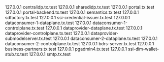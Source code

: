 127.0.0.1    centralidp.tx.test
127.0.0.1    sharedidp.tx.test
127.0.0.1    portal.tx.test
127.0.0.1    portal-backend.tx.test
127.0.0.1    semantics.tx.test
127.0.0.1    sdfactory.tx.test
127.0.0.1    ssi-credential-issuer.tx.test
127.0.0.1    dataconsumer-1-dataplane.tx.test
127.0.0.1    dataconsumer-1-controlplane.tx.test
127.0.0.1    dataprovider-dataplane.tx.test
127.0.0.1    dataprovider-controlplane.tx.test
127.0.0.1    dataprovider-submodelserver.tx.test
127.0.0.1    dataconsumer-2-dataplane.tx.test
127.0.0.1    dataconsumer-2-controlplane.tx.test
127.0.0.1    bdrs-server.tx.test
127.0.0.1    business-partners.tx.test
127.0.0.1    pgadmin4.tx.test
127.0.0.1    ssi-dim-wallet-stub.tx.test
127.0.0.1    smtp.tx.test
